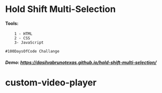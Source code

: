 # Hold Shift Multi-Selection

#### Tools:

```
    1 - HTML
    2 - CSS
    3- JavaScript
```

```
#100DaysOfCode Challange
```

##### Demo: https://dasilvabrunotexas.github.io/hold-shift-multi-selection/

# custom-video-player
